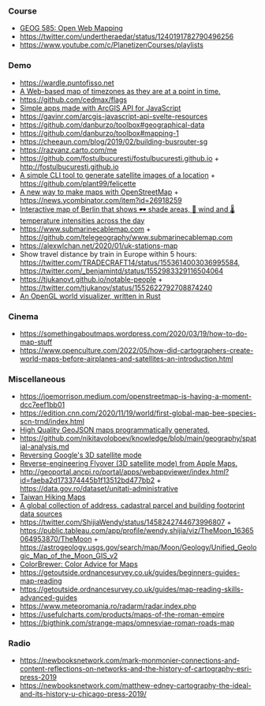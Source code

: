 ### Course

- [GEOG 585: Open Web Mapping](https://www.e-education.psu.edu/geog585/node/508)
- https://twitter.com/undertheraedar/status/1240191782790496256
- https://www.youtube.com/c/PlanetizenCourses/playlists

### Demo

- https://wardle.puntofisso.net
- [A Web-based map of timezones as they are at a point in time. ](https://github.com/dbaron/timezone-map)
- https://github.com/cedmax/flags
- [Simple apps made with ArcGIS API for JavaScript](https://github.com/RalucaNicola/JSAPI_demos)
- https://gavinr.com/arcgis-javascript-api-svelte-resources
- https://github.com/danburzo/toolbox#geographical-data
- https://github.com/danburzo/toolbox#mapping-1
- https://cheeaun.com/blog/2019/02/building-busrouter-sg
- https://razvanz.carto.com/me
- https://github.com/fostulbucuresti/fostulbucuresti.github.io + http://fostulbucuresti.github.io
- [A simple CLI tool to generate satellite images of a location](https://news.ycombinator.com/item?id=23948672) + https://github.com/plant99/felicette
- [A new way to make maps with OpenStreetMap](https://protomaps.com/blog/new-way-to-make-maps) + https://news.ycombinator.com/item?id=26918259
- [Interactive map of Berlin that shows 🕶 shade areas, 💨 wind and 🌡 temperature intensities across the day](https://github.com/technologiestiftung/erfrischungskarte-frontend)
- https://www.submarinecablemap.com + https://github.com/telegeography/www.submarinecablemap.com
- https://alexwlchan.net/2020/01/uk-stations-map
- Show travel distance by train in Europe within 5 hours: https://twitter.com/TRADECRAFT14/status/1553614003036995584, https://twitter.com/_benjamintd/status/1552983329116504064
- https://tjukanovt.github.io/notable-people + https://twitter.com/tjukanov/status/1552622792708874240
- [An OpenGL world visualizer, written in Rust](https://github.com/ucarion/gaia)

### Cinema

- https://somethingaboutmaps.wordpress.com/2020/03/19/how-to-do-map-stuff
- https://www.openculture.com/2022/05/how-did-cartographers-create-world-maps-before-airplanes-and-satellites-an-introduction.html

### Miscellaneous

- https://joemorrison.medium.com/openstreetmap-is-having-a-moment-dcc7eef1bb01
- https://edition.cnn.com/2020/11/19/world/first-global-map-bee-species-scn-trnd/index.html
- [High Quality GeoJSON maps programmatically generated.](https://github.com/simonepri/geo-maps)
- https://github.com/nikitavoloboev/knowledge/blob/main/geography/spatial-analysis.md
- [Reversing Google's 3D satellite mode](https://github.com/retroplasma/earth-reverse-engineering)
- [Reverse-engineering Flyover (3D satellite mode) from Apple Maps.](https://github.com/retroplasma/flyover-reverse-engineering)
- http://geoportal.ancpi.ro/portal/apps/webappviewer/index.html?id=faeba2d173374445b1f13512bd477bb2 + https://data.gov.ro/dataset/unitati-administrative
- [Taiwan Hiking Maps](https://github.com/alpha-rudy/taiwan-topo)
- [A global collection of address, cadastral parcel and building footprint data sources](https://github.com/openaddresses/openaddresses)
- https://twitter.com/ShijiaWendy/status/1458242744673996807 + https://public.tableau.com/app/profile/wendy.shijia/viz/TheMoon_16365064953870/TheMoon + https://astrogeology.usgs.gov/search/map/Moon/Geology/Unified_Geologic_Map_of_the_Moon_GIS_v2
- [ColorBrewer: Color Advice for Maps](https://github.com/axismaps/colorbrewer)
- https://getoutside.ordnancesurvey.co.uk/guides/beginners-guides-map-reading
- https://getoutside.ordnancesurvey.co.uk/guides/map-reading-skills-advanced-guides
- https://www.meteoromania.ro/radarm/radar.index.php
- https://usefulcharts.com/products/maps-of-the-roman-empire
- https://bigthink.com/strange-maps/omnesviae-roman-roads-map

### Radio

- https://newbooksnetwork.com/mark-monmonier-connections-and-content-reflections-on-networks-and-the-history-of-cartography-esri-press-2019
- https://newbooksnetwork.com/matthew-edney-cartography-the-ideal-and-its-history-u-chicago-press-2019/

